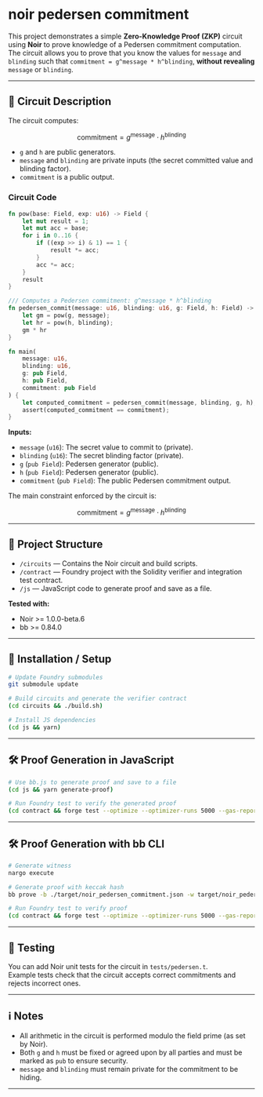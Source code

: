 # noir pedersen commitment

This project demonstrates a simple **Zero-Knowledge Proof (ZKP)** circuit using **Noir** to prove knowledge of a Pedersen commitment computation. The circuit allows you to prove that you know the values for `message` and `blinding` such that `commitment = g^message * h^blinding`, **without revealing** `message` or `blinding`.

---

## 📝 Circuit Description

The circuit computes:

$$
\mathrm{commitment} = g^{\mathrm{message}} \cdot h^{\mathrm{blinding}}
$$

- `g` and `h` are public generators.
- `message` and `blinding` are private inputs (the secret committed value and blinding factor).
- `commitment` is a public output.

### Circuit Code

```rust
fn pow(base: Field, exp: u16) -> Field {
    let mut result = 1;
    let mut acc = base;
    for i in 0..16 {
        if ((exp >> i) & 1) == 1 {
            result *= acc;
        }
        acc *= acc;
    }
    result
}

/// Computes a Pedersen commitment: g^message * h^blinding
fn pedersen_commit(message: u16, blinding: u16, g: Field, h: Field) -> Field {
    let gm = pow(g, message);
    let hr = pow(h, blinding);
    gm * hr
}

fn main(
    message: u16,
    blinding: u16,
    g: pub Field,
    h: pub Field,
    commitment: pub Field
) {
    let computed_commitment = pedersen_commit(message, blinding, g, h);
    assert(computed_commitment == commitment);
}
```

**Inputs:**
- `message` (`u16`): The secret value to commit to (private).
- `blinding` (`u16`): The secret blinding factor (private).
- `g` (`pub Field`): Pedersen generator (public).
- `h` (`pub Field`): Pedersen generator (public).
- `commitment` (`pub Field`): The public Pedersen commitment output.

The main constraint enforced by the circuit is:

$$
\mathrm{commitment} = g^{\mathrm{message}} \cdot h^{\mathrm{blinding}}
$$

---

## 📁 Project Structure

- `/circuits` — Contains the Noir circuit and build scripts.
- `/contract` — Foundry project with the Solidity verifier and integration test contract.
- `/js` — JavaScript code to generate proof and save as a file.

**Tested with:**  
- Noir >= 1.0.0-beta.6  
- bb >= 0.84.0

---

## 🚀 Installation / Setup

```bash
# Update Foundry submodules
git submodule update

# Build circuits and generate the verifier contract
(cd circuits && ./build.sh)

# Install JS dependencies
(cd js && yarn)
```

---

## 🛠️ Proof Generation in JavaScript

```bash
# Use bb.js to generate proof and save to a file
(cd js && yarn generate-proof)

# Run Foundry test to verify the generated proof
(cd contract && forge test --optimize --optimizer-runs 5000 --gas-report -vvv)
```

---

## 🛠️ Proof Generation with bb CLI

```bash
# Generate witness
nargo execute

# Generate proof with keccak hash
bb prove -b ./target/noir_pedersen_commitment.json -w target/noir_pedersen_commitment.gz -o ./target --oracle_hash keccak

# Run Foundry test to verify proof
(cd contract && forge test --optimize --optimizer-runs 5000 --gas-report -vvv)
```

---

## 🧪 Testing

You can add Noir unit tests for the circuit in `tests/pedersen.t`.  
Example tests check that the circuit accepts correct commitments and rejects incorrect ones.

---

## ℹ️ Notes

- All arithmetic in the circuit is performed modulo the field prime (as set by Noir).
- Both `g` and `h` must be fixed or agreed upon by all parties and must be marked as `pub` to ensure security.
- `message` and `blinding` must remain private for the commitment to be hiding.

---